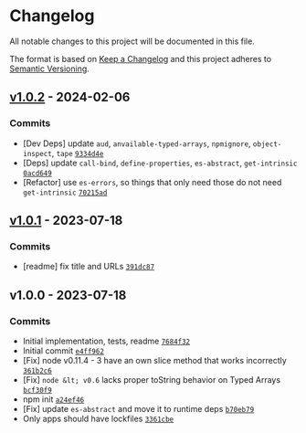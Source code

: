# Changelog

All notable changes to this project will be documented in this file.

The format is based on [Keep a Changelog](https://keepachangelog.com/en/1.0.0/)
and this project adheres to [Semantic Versioning](https://semver.org/spec/v2.0.0.html).

## [v1.0.2](https://github.com/es-shims/TypedArray.prototype.slice/compare/v1.0.1...v1.0.2) - 2024-02-06

### Commits

- [Dev Deps] update `aud`, `anvailable-typed-arrays`, `npmignore`, `object-inspect`, `tape` [`9334d4e`](https://github.com/es-shims/TypedArray.prototype.slice/commit/9334d4e47106747bdf08072c362352b189fa7778)
- [Deps] update `call-bind`, `define-properties`, `es-abstract`, `get-intrinsic` [`0acd649`](https://github.com/es-shims/TypedArray.prototype.slice/commit/0acd649f03baf849a88e27cd0dcfd78c400a5cb3)
- [Refactor] use `es-errors`, so things that only need those do not need `get-intrinsic` [`70215ad`](https://github.com/es-shims/TypedArray.prototype.slice/commit/70215adca0d4b948a9945cc7d5c0a7a70fbac2a8)

## [v1.0.1](https://github.com/es-shims/TypedArray.prototype.slice/compare/v1.0.0...v1.0.1) - 2023-07-18

### Commits

- [readme] fix title and URLs [`391dc87`](https://github.com/es-shims/TypedArray.prototype.slice/commit/391dc876acb64d7780fded8be0d65d5f0caab688)

## v1.0.0 - 2023-07-18

### Commits

- Initial implementation, tests, readme [`7684f32`](https://github.com/es-shims/TypedArray.prototype.slice/commit/7684f32983b444734c6293af807fcf5f3e20a9ad)
- Initial commit [`e4ff962`](https://github.com/es-shims/TypedArray.prototype.slice/commit/e4ff962b319dbc568f48e312e0396130e91d5df4)
- [Fix] node v0.11.4 - 3 have an own slice method that works incorrectly [`361b2c6`](https://github.com/es-shims/TypedArray.prototype.slice/commit/361b2c6046f756fb6f6851b0d8759b5e88324521)
- [Fix] `node &lt; v0.6` lacks proper toString behavior on Typed Arrays [`bcf30f9`](https://github.com/es-shims/TypedArray.prototype.slice/commit/bcf30f916c59d2744f5a0c2e8a9ea38da2092413)
- npm init [`a24ef46`](https://github.com/es-shims/TypedArray.prototype.slice/commit/a24ef465139926277e5b85b8d9b17e96070aa6c8)
- [Fix] update `es-abstract` and move it to runtime deps [`b70eb79`](https://github.com/es-shims/TypedArray.prototype.slice/commit/b70eb7926485148733d56bec6c9ce91ac820bd0d)
- Only apps should have lockfiles [`3361cbe`](https://github.com/es-shims/TypedArray.prototype.slice/commit/3361cbe1c5a986a194f250360cfd4a52a2e255a5)
